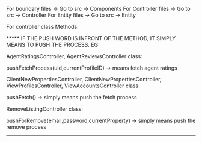 For boundary files -> Go to src -> Components
For Controller files -> Go to src -> Controller
For Entity files -> Go to src -> Entity

For controller class Methods:


***** IF THE PUSH WORD IS INFRONT OF THE METHOD, IT SIMPLY MEANS TO PUSH THE PROCESS. EG:

AgentRatingsController, AgentReviewsController class: 

pushFetchProcess(uid,currentProfileID) -> means fetch agent ratings

ClientNewPropertiesController, ClientNewPropertiesController, ViewProfilesController, ViewAccountsController class:  

pushFetch() -> simply means push the fetch process

RemoveListingController class: 

pushForRemove(email,password,currentProperty) -> simply means push the remove process


*********************************************************************************
